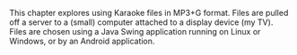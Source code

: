 This chapter explores using Karaoke files in MP3+G
	format. Files are pulled off a server to a (small)
	computer attached to a display device (my TV).
	Files are chosen using a Java Swing application
	running on Linux or Windows, or by an Android
	application.